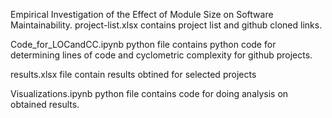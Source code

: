 Empirical Investigation of the Effect of Module Size on Software Maintainability.
project-list.xlsx contains project list and github cloned links.

Code_for_LOCandCC.ipynb python file contains python code for determining lines of code and cyclometric complexity for github projects.

results.xlsx file contain results obtined for selected projects

Visualizations.ipynb python file contains code for doing analysis on obtained results.
